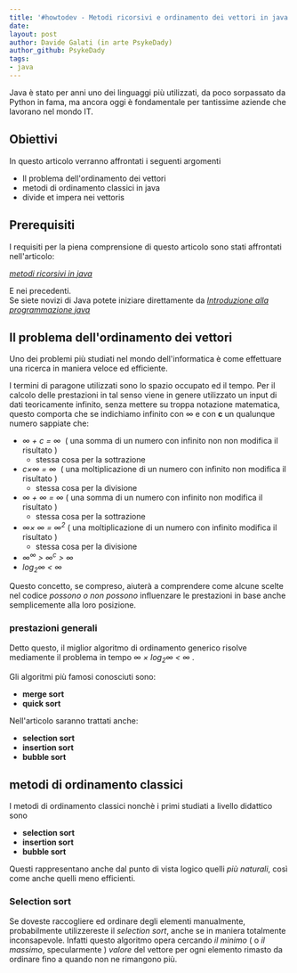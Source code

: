 ```yaml
---
title: '#howtodev - Metodi ricorsivi e ordinamento dei vettori in java' 
date: 
layout: post 
author: Davide Galati (in arte PsykeDady)
author_github: PsykeDady
tags: 
- java
---
```




Java è stato per anni uno dei linguaggi più utilizzati, da poco sorpassato da Python in fama, ma ancora oggi è fondamentale per tantissime aziende che lavorano nel mondo IT. 



## Obiettivi

In questo articolo verranno affrontati i seguenti argomenti

- Il problema dell'ordinamento dei vettori 
- metodi di ordinamento classici in java 
- divide et impera nei vettoris



## Prerequisiti   

I requisiti per la piena comprensione di questo articolo sono stati affrontati nell'articolo:   

[*metodi ricorsivi in java*](https://linuxhub.it/articles/howtodev-metodi-ricorsivi-java)  

 

E nei precedenti.  
Se siete novizi di Java potete iniziare direttamente da [*Introduzione alla programmazione java*](https://linuxhub.it/articles/howtodev-introduzione-alla-programmazione-in-java)



## Il problema dell'ordinamento dei vettori

Uno dei problemi più studiati nel mondo dell'informatica è come effettuare una ricerca in maniera veloce ed efficiente.  

I termini di paragone utilizzati sono lo spazio occupato ed il tempo. Per il calcolo delle prestazioni in tal senso viene in genere utilizzato un input di dati teoricamente infinito, senza mettere su troppa notazione matematica, questo comporta che se indichiamo infinito con &#8734; e con **c** un qualunque numero sappiate che: 

- *&#8734; + c = &#8734;*  ( una somma di un numero con infinito non non modifica il risultato )
  - stessa cosa per la sottrazione 
- *c&#215;&#8734; = &#8734;*  ( una moltiplicazione di un numero con infinito non modifica il risultato )
  - stessa cosa per la divisione 
- *&#8734; + &#8734; = &#8734;* ( una somma di un numero con infinito non  modifica il risultato )
  - stessa cosa per la sottrazione 
- *&#8734;&#215; &#8734; = &#8734;<sup>2</sup>* ( una moltiplicazione di un numero con infinito modifica il risultato )
  - stessa cosa per la divisione
- *&#8734;<sup>&#8734;</sup> &gt; &#8734;<sup>c</sup> &gt; &#8734;*
- *log<sub>2</sub>&#8734; &lt; &#8734;*



Questo concetto, se compreso, aiuterà a comprendere come alcune scelte nel codice *possono o non possono* influenzare le prestazioni in base anche semplicemente alla loro posizione.



### prestazioni generali

Detto questo, il miglior algoritmo di ordinamento generico risolve mediamente il problema in tempo  *&#8734; &#215; log<sub>2</sub>&#8734; &lt; &#8734;* . 

Gli algoritmi più famosi conosciuti sono: 

- **merge sort** 
- **quick sort**



Nell'articolo saranno trattati anche:

- **selection sort**
- **insertion sort**
- **bubble sort**





## metodi di ordinamento classici

I metodi di ordinamento classici nonchè i primi studiati a livello didattico sono

- **selection sort**
- **insertion sort**
- **bubble sort**



Questi rappresentano anche dal punto di vista logico quelli *più naturali*, così come anche quelli meno efficienti.   



### Selection sort

Se doveste raccogliere ed ordinare degli elementi manualmente, probabilmente utilizzereste il *selection sort*, anche se in maniera totalmente inconsapevole. Infatti questo algoritmo opera cercando *il minimo* ( o *il massimo*, specularmente ) *valore* del vettore per ogni elemento rimasto da ordinare fino a quando non ne rimangono più.

















